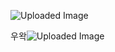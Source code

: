 ![Uploaded Image](https://gamzatech-bucket.s3.ap-northeast-2.amazonaws.com/post-images/87/bb27e37d-02bb-4bf4-b32b-09e36c4ec0ea_image.png)

우왁![Uploaded Image](https://gamzatech-bucket.s3.ap-northeast-2.amazonaws.com/post-images/87/b5e10d34-e910-451a-8257-4c47bf4a5221_image.png)